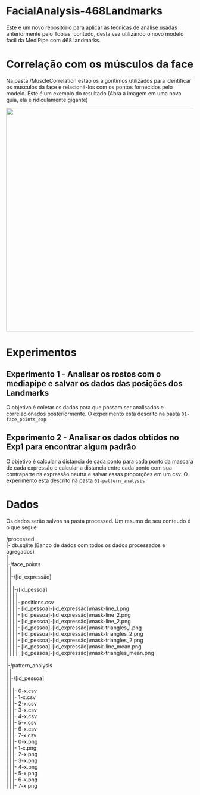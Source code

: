# FacialAnalysis-468Landmarks

Este é um novo repositório para aplicar as tecnicas de analise usadas anteriormente pelo Tobias, contudo, desta vez utilizando o novo modelo facil da MediPipe com 468 landmarks.

# Correlação com os músculos da face

Na pasta /MuscleCorrelation estão os algoritimos utilizados para identificar os musculos da face e relacioná-los com os pontos fornecidos pelo modelo.
Este é um exemplo do resultado (Abra a imagem em uma nova guia, ela é ridiculamente gigante)

<p align="center">
<img src="./MuscleCorrelation/human-muscles-landmarks-colored.jpg" height="600px" width="auto"/>
</p>

# Experimentos

## Experimento 1 - Analisar os rostos com o mediapipe e salvar os dados das posições dos Landmarks

O objetivo é coletar os dados para que possam ser analisados e correlacionados posteriormente. O experimento esta descrito na pasta `01-face_points_exp`

## Experimento 2 - Analisar os dados obtidos no Exp1 para encontrar algum padrão

O objetivo é calcular a distancia de cada ponto para cada ponto da mascara de cada expressão e calcular a distancia entre cada ponto com sua contraparte na expressão neutra e salvar essas proporções em um csv. O experimento esta descrito na pasta `01-pattern_analysis`

# Dados

Os dados serão salvos na pasta processed. Um resumo de seu conteudo é o que segue

/processed </br>
|- db.sqlite (Banco de dados com todos os dados processados e agregados) </br>
| </br>
|-/face_points </br>
| | </br>
| |-/[id_expressão] </br>
| | </br>
| | |-/[id_pessoa] </br>
| | | | </br>
| | | |- positions.csv </br>
| | | |- [id_pessoa]-[id_expressão]\mask-line_1.png </br>
| | | |- [id_pessoa]-[id_expressão]\mask-line_2.png </br>
| | | |- [id_pessoa]-[id_expressão]\mask-line_2.png </br>
| | | |- [id_pessoa]-[id_expressão]\mask-triangles_1.png </br>
| | | |- [id_pessoa]-[id_expressão]\mask-triangles_2.png </br>
| | | |- [id_pessoa]-[id_expressão]\mask-triangles_2.png </br>
| | | |- [id_pessoa]-[id_expressão]\mask-line_mean.png </br>
| | | |- [id_pessoa]-[id_expressão]\mask-triangles_mean.png </br>
| </br>
|-/pattern_analysis </br>
| | </br>
| |-/[id_pessoa] </br>
| | </br>
| | |- 0-x.csv </br>
| | |- 1-x.csv </br>
| | |- 2-x.csv </br>
| | |- 3-x.csv </br>
| | |- 4-x.csv </br>
| | |- 5-x.csv </br>
| | |- 6-x.csv </br>
| | |- 7-x.csv </br>
| | |- 0-x.png </br>
| | |- 1-x.png </br>
| | |- 2-x.png </br>
| | |- 3-x.png </br>
| | |- 4-x.png </br>
| | |- 5-x.png </br>
| | |- 6-x.png </br>
| | |- 7-x.png </br>
